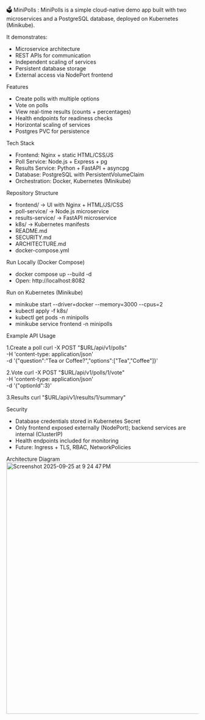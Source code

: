 🗳️ MiniPolls :
MiniPolls is a simple cloud-native demo app built with two microservices and a PostgreSQL database, deployed on Kubernetes (Minikube).

It demonstrates:
* Microservice architecture
* REST APIs for communication
* Independent scaling of services
* Persistent database storage
* External access via NodePort frontend

Features
* Create polls with multiple options
* Vote on polls
* View real-time results (counts + percentages)
* Health endpoints for readiness checks
* Horizontal scaling of services
* Postgres PVC for persistence

Tech Stack
* Frontend: Nginx + static HTML/CSS/JS
* Poll Service: Node.js + Express + pg
* Results Service: Python + FastAPI + asyncpg
* Database: PostgreSQL with PersistentVolumeClaim
* Orchestration: Docker, Kubernetes (Minikube)

Repository Structure
* frontend/ → UI with Nginx + HTML/JS/CSS
* poll-service/ → Node.js microservice
* results-service/ → FastAPI microservice
* k8s/ → Kubernetes manifests
* README.md
* SECURITY.md
* ARCHITECTURE.md
* docker-compose.yml

Run Locally (Docker Compose)
* docker compose up --build -d
* Open: http://localhost:8082

Run on Kubernetes (Minikube)
* minikube start --driver=docker --memory=3000 --cpus=2
* kubectl apply -f k8s/
* kubectl get pods -n minipolls
* minikube service frontend -n minipolls

Example API Usage

1.Create a poll
curl -X POST "$URL/api/v1/polls" \
  -H 'content-type: application/json' \
  -d '{"question":"Tea or Coffee?","options":["Tea","Coffee"]}'

2.Vote
curl -X POST "$URL/api/v1/polls/1/vote" \
  -H 'content-type: application/json' \
  -d '{"optionId":3}'

3.Results
curl "$URL/api/v1/results/1/summary"

Security
* Database credentials stored in Kubernetes Secret
* Only frontend exposed externally (NodePort); backend services are internal (ClusterIP)
* Health endpoints included for monitoring
* Future: Ingress + TLS, RBAC, NetworkPolicies

Architecture Diagram 
<img width="516" height="657" alt="Screenshot 2025-09-25 at 9 24 47 PM" src="https://github.com/user-attachments/assets/902f469a-82ff-4d57-99a9-898ed5658118" />

